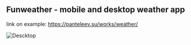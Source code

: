 ## Funweather - mobile and desktop weather app

link on example: https://panteleev.su/works/weather/

![Descktop](https://panteleev.su/stock/funweather-desktop.png)
